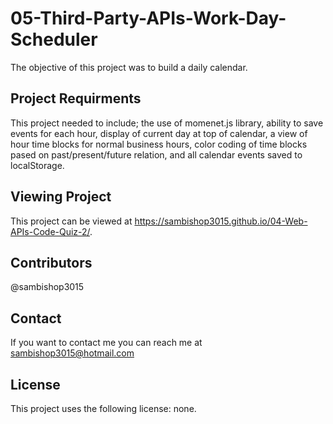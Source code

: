 # 05-Third-Party-APIs-Work-Day-Scheduler
The objective of this project was to build a daily calendar. 

## Project Requirments
This project needed to include; the use of momenet.js library, ability to save events for each hour, display of current day at top of calendar, a view of hour time blocks for normal business hours, color coding of time blocks pased on past/present/future relation, and all calendar events saved to localStorage. 

## Viewing Project
This project can be viewed at https://sambishop3015.github.io/04-Web-APIs-Code-Quiz-2/. 

## Contributors
@sambishop3015

## Contact
If you want to contact me you can reach me at sambishop3015@hotmail.com

## License
This project uses the following license: none.